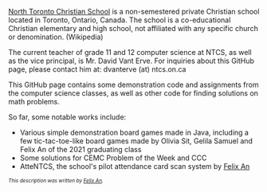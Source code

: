 [North Toronto Christian School](https://www.ntcs.on.ca/) is a non-semestered private Christian school located in Toronto, Ontario, Canada. The school is a co-educational Christian elementary and high school, not affiliated with any specific church or denomination. (Wikipedia)

The current teacher of grade 11 and 12 computer science at NTCS, as well as the vice principal, is Mr. David Vant Erve. For inquiries about this GitHub page, please contact him at: dvanterve (at) ntcs.on.ca

This GitHub page contains some demonstration code and assignments from the computer science classes, as well as other code for finding solutions on math problems.

So far, some notable works include:
* Various simple demonstration board games made in Java, including a few tic-tac-toe-like board games made by Olivia Sit, Gelila Samuel and Felix An of the 2021 graduating class
* Some solutions for CEMC Problem of the Week and CCC
* AtteNTCS, the school's pilot attendance card scan system by [Felix An](https://www.felixan.ca/)

<font size="1"><i>This description was written by [Felix An](https://www.felixan.ca/).</i></font>
